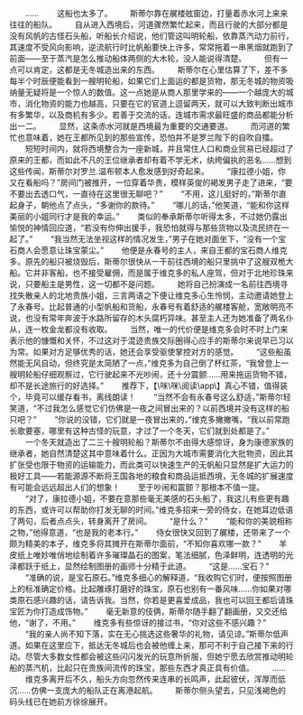 　　……
　　这船也太多了。
　　斯蒂尔靠在艉楼舷窗边，打量着赤水河上来来往往的船队。
　　自从进入西境后，河道骤然繁忙起来，而且行驶的大部分都是没有风帆的古怪石头船，听船长介绍说，他们管这叫明轮船，依靠蒸汽动力前行，其速度不受风向影响，逆流航行时比帆船要快上许多，常常拖着一串黑烟就跑到了前面——至于蒸汽是怎么推动船体两侧的大木轮，没人能说得清楚。
　　但有一点可以肯定，这都是无冬城造出来的东西。
　　斯蒂尔在心里估算了下，差不多每半个时辰便能看到一艘明轮船，如果它们上面运的都是货物，那无冬城的物资吸纳量无疑将是一个惊人的数值。这一点她是从商人那里学来的——一个越庞大的城市，消化物资的能力也越高，只要在它的官道上逗留两天，就可以大致判断出城市有多繁华，以及商机有多少。若善于交流的话，连城市需求最旺盛的商品都能分析出一二。
　　显然，这条赤水河就是西境最为重要的交通要道。
　　而河道的繁忙也意味着，她在王都所见到的那些宣传，恐怕并不是罗兰陛下的自吹自擂。
　　短短时间内，就将西境整合为一座新城，并且常住人口和商业贸易已经超过了原来的王都，而如此不凡的王位继承者却有着不学无术，纨绔偏执的恶名……想到这些传闻，斯蒂尔对罗兰.温布顿本人愈发感到好奇起来。
　　“康拉德小姐，你又在看船吗？”房间门被推开，一位穿着华贵，模样英俊的褐发男子走了进来，“要不要出去透口气，一直待在这里很无聊吧？”
　　“不用，这儿挺好的，”斯蒂尔直起身子，朝他点了点头，“多谢你的款待。”
　　“哪儿的话，”他笑道，“能和你这样美丽的小姐同行才是我的幸运。”
　　类似的奉承斯蒂尔听得太多，不过她仍露出愉悦的神情回应道，“若没有你伸出援手，我恐怕就得与那些货物以及流民挤在一起了。”
　　“我当然无法坐视这样的情况发生，”男子在她对面坐下，“没有一个宝石商人会愿意让珠宝蒙尘。”
　　他便是永春号的主人，来自王都的宝石商人维克多。原先的船只被烧毁后，斯蒂尔很快从一干前往西境的船只里挑中了这艘双桅大船。它并非客船，也不接受雇佣，而是属于维克多的私人座驾，但对于北地珍珠来说，只要船主是男性，这一切都不是问题。
　　她将自己扮演成一名前往西境寻找失散亲人的北地贵族小姐，三言两语之下便让维克多心生怜悯，主动邀请她登上了永春号。比起普通的小型帆船和货船，永春号有着舒适的艉楼客舱，宽敞明亮不说，也没有常年奔波于水路所留存的木头腐朽异味。甚至主人还为她准备了两名仆从，连一枚金龙都没有收取。
　　当然，唯一的代价便是维克多会时不时上门来表示他的慷慨和关怀，不过这对于混迹贵族交际圈得心应手的斯蒂尔来说早已习以为常。如果对方足够优秀的话，她还会享受驱使掌控对方的感觉。
　　“这些船虽然能无风自动，但终究是太简陋了一点，”维克多为自己倒了杯红茶，“我曾登上一艘明轮船仔细观察过，它行驶起来不光吵闹，还十分震颤……用来拖运货物不错，却不是长途旅行的好选择。”
　　推荐下，【\咪\咪\阅读\app\\】真心不错，值得装个，毕竟可以缓存看书，离线朗读！
　　“当然不会有永春号这么舒适，”斯蒂尔轻笑道，“不过我怎么感觉它们仿佛是一夜之间冒出来的？以前西境并没有这样的船只吧？”
　　“你说的没错，它们就是一夜冒出来的，”维克多撇撇嘴，“我以前常跑长歌要塞，哪里有这种古怪的玩意，才过了一个冬天，它们就到处都是了。”
　　一个冬天就造出了二三十艘明轮船？斯蒂尔不由得大感惊讶，身为康德家族的继承者，她自然清楚这其中意味着什么。正因为大城市需要消化大批物资，因此其扩张受也限于物资的运输能力，而此类可以快速生产的无帆船只显然是扩大运力的极好工具——若能源源不断将王国各地的粮食和商品运抵西境，无冬城的扩展速度有可能会远远超出人们的想象！
　　至于吵闹和震颤？那根本不值一提。
　　“对了，康拉德小姐，不要在意那些毫无美感的石头船了，我这儿有些更有趣的东西，或许可以帮助你打发无聊的时间。”维克多招来一旁的侍女，在她耳边低语了两句，后者点点头，转身离开了房间。
　　“是什么？”
　　“能和你的美貌相称之物，”他得意道，“也是我的老本行。”
　　侍女很快又回到了艉楼，还带来了一个颇为精美的本子，维克多将其摊开在斯蒂尔面前，“不知你喜欢哪一款？”
　　羊皮纸上唯妙唯俏地绘制着许多璀璨晶石的图案，笔法细腻，色泽鲜明，连透明的光泽都跃于纸上，显然绘制图册的画师十分精于此道。
　　“这是……宝石？”
　　“准确的说，是宝石原石。”维克多细心的解释道，“我收购它们时，便按照图册上的标准确定价格。比起雕琢打磨好的珠宝，原石也别有一番风味……你如果对哪类原石感兴趣的话，请告诉我。当然，你若是更喜爱成品，我也可以回王都后请珠宝匠为你打造成饰物。”
　　毫无新意的伎俩，斯蒂尔随手翻了翻画册，又交还给他，“谢了，不用。”
　　维克多有些惊讶的接过书，“你对这些不感兴趣？”
　　“我的亲人尚不知下落，实在无心挑选这些奢华的礼物，请见谅。”斯蒂尔低声道。如果在这里应下，抵达无冬城后也会被他缠上来，那可不利于自己接下来的行动。尽管大多数女性都会被这些闪闪发光的玩意所折服，但她宁愿去欣赏推动明轮船的蒸汽机，比起只在贵族间流传的珠宝，那些东西才真正具有价值。
　　……
　　维克多离开后不久，船头方向忽然传来连串的长鸣声，此起彼伏，浑厚而低沉……仿佛一支庞大的船队正在离港起航。
　　斯蒂尔侧头望去，只见浅褐色的码头线已在她前方徐徐展开。